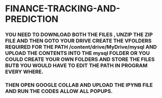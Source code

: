 # FINANCE-TRACKING-AND-PREDICTION
<h3>YOU NEED TO DOWNLOAD BOTH THE FILES , UNZIP THE ZIP  FILE AND THEN GOTO YOUR DRIVE CREATE THE VFOLDERS REQUIRED FOR THE PATH /content/drive/MyDrive/mysql  AND UPLOAD THE CONTENTS INTO THE mysql FOLDER OR YOU COULD CREATE YOUR OWN FOLDERS AND STORE THE FILES BUTB YOU WOULD HAVE TO EDIT THE PATH IN PROGRAM EVERY WHERE. </h3>
<h3>THEN OPEN GOOGLE COLLAB AND UPLOAD THE IPYNB FILE AND RUN THE CODES ALLOW ALL POPUPS.</h3>
